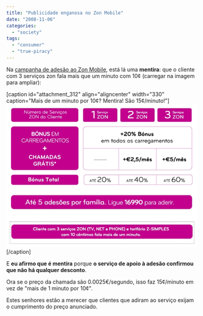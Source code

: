 ```yaml
---
title: "Publicidade enganosa no Zon Mobile"
date: "2008-11-06"
categories: 
  - "society"
tags: 
  - "consumer"
  - "true-piracy"
---
```


Na [campanha de adesão ao Zon Mobile](http://www.zon.pt/Mobile/OfertasPromocoes.aspx), está lá uma **mentira**: que o cliente com 3 serviços zon fala mais que um minuto com 10¢ (carregar na imagem para ampliar):

\[caption id="attachment\_312" align="aligncenter" width="330" caption="Mais de um minuto por 10¢? Mentira! São 15¢/minuto!"\][![Mais de um minuto por 10¢? Mentira! São 15¢/minuto!](images/zon_mobile_mente.png "Mais de um minuto por 10¢? Mentira! São 15¢/minuto!")](http://blog.1407.org/wp-content/uploads/2008/11/zon_mobile_mente.png)\[/caption\]

E **eu afirmo que é mentira** porque **o serviço de apoio à adesão confirmou que não há qualquer desconto**.

Ora se o preço da chamada são 0.0025€/segundo, isso faz 15¢/minuto em vez de "mais de 1 minuto por 10¢".

Estes senhores estão a merecer que clientes que adiram ao serviço exijam o cumprimento do preço anunciado.
